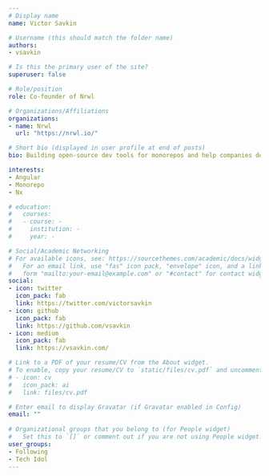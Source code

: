 ```yaml
---
# Display name
name: Victor Savkin

# Username (this should match the folder name)
authors:
- vsavkin

# Is this the primary user of the site?
superuser: false

# Role/position
role: Co-founder of Nrwl

# Organizations/Affiliations
organizations:
- name: Nrwl
  url: "https://nrwl.io/"

# Short bio (displayed in user profile at end of posts)
bio: Building open-source dev tools for monorepos and help companies develop like Google, Facebook, and Microsoft.

interests:
- Angular
- Monorepo
- Nx

# education:
#   courses:
#   - course: -
#     institution: -
#     year: -

# Social/Academic Networking
# For available icons, see: https://sourcethemes.com/academic/docs/widgets/#icons
#   For an email link, use "fas" icon pack, "envelope" icon, and a link in the
#   form "mailto:your-email@example.com" or "#contact" for contact widget.
social:
- icon: twitter
  icon_pack: fab
  link: https://twitter.com/victorsavkin
- icon: github
  icon_pack: fab
  link: https://github.com/vsavkin
- icon: medium
  icon_pack: fab
  link: https://vsavkin.com/

# Link to a PDF of your resume/CV from the About widget.
# To enable, copy your resume/CV to `static/files/cv.pdf` and uncomment the lines below.  
# - icon: cv
#   icon_pack: ai
#   link: files/cv.pdf

# Enter email to display Gravatar (if Gravatar enabled in Config)
email: ""
  
# Organizational groups that you belong to (for People widget)
#   Set this to `[]` or comment out if you are not using People widget.  
user_groups:
- Following
- Tech Idol
---
```

<!-- Co-founder of Narwhal Technologies (nrwl.io), where we build open-source dev tools for monorepos and help companies develop like Google, Facebook, and Microsoft -->

